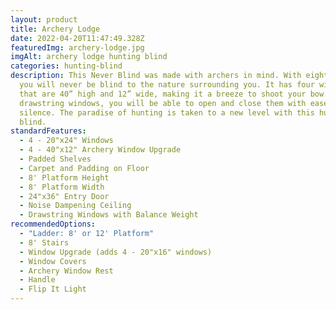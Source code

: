 ```yaml
---
layout: product
title: Archery Lodge
date: 2022-04-20T11:47:49.328Z
featuredImg: archery-lodge.jpg
imgAlt: archery lodge hunting blind
categories: hunting-blind
description: This Never Blind was made with archers in mind. With eight windows,
  you will never be blind to the nature surrounding you. It has four windows
  that are 40” high and 12” wide, making it a breeze to shoot your bow. With
  drawstring windows, you will be able to open and close them with ease and
  silence. The paradise of hunting is taken to a new level with this hunting
  blind.
standardFeatures:
  - 4 - 20"x24" Windows
  - 4 - 40"x12" Archery Window Upgrade
  - Padded Shelves
  - Carpet and Padding on Floor
  - 8' Platform Height
  - 8' Platform Width
  - 24"x36" Entry Door
  - Noise Dampening Ceiling
  - Drawstring Windows with Balance Weight
recommendedOptions:
  - "Ladder: 8' or 12' Platform"
  - 8' Stairs
  - Window Upgrade (adds 4 - 20"x16" windows)
  - Window Covers
  - Archery Window Rest
  - Handle
  - Flip It Light
---
```

